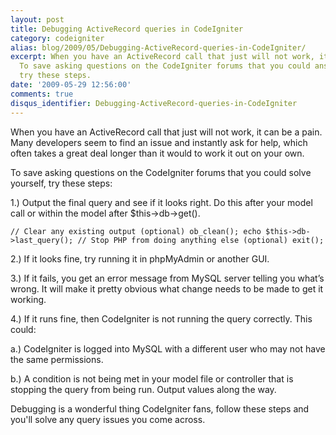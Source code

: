 ```yaml
---
layout: post
title: Debugging ActiveRecord queries in CodeIgniter
category: codeigniter
alias: blog/2009/05/Debugging-ActiveRecord-queries-in-CodeIgniter/
excerpt: When you have an ActiveRecord call that just will not work, it can be a pain.
  To save asking questions on the CodeIgniter forums that you could answer yourself,
  try these steps.
date: '2009-05-29 12:56:00'
comments: true
disqus_identifier: Debugging-ActiveRecord-queries-in-CodeIgniter
---
```


When you have an ActiveRecord call that just will not work, it can be a pain. Many developers seem to find an issue and instantly ask for help, which often takes a great deal longer than it would to work it out on your own.

To save asking questions on the CodeIgniter forums that you could solve yourself, try these steps:

1.) Output the final query and see if it looks right. Do this after your model call or within the model after $this->db->get().

` // Clear any existing output (optional) ob_clean(); echo $this->db->last_query(); // Stop PHP from doing anything else (optional) exit(); `

2.) If it looks fine, try running it in phpMyAdmin or another GUI.

3.) If it fails, you get an error message from MySQL server telling you what’s wrong. It will make it pretty obvious what change needs to be made to get it working.

4.) If it runs fine, then CodeIgniter is not running the query correctly. This could:

a.) CodeIgniter is logged into MySQL with a different user who may not have the same permissions.

b.) A condition is not being met in your model file or controller that is stopping the query from being run. Output values along the way.

Debugging is a wonderful thing CodeIgniter fans, follow these steps and you'll solve any query issues you come across.
